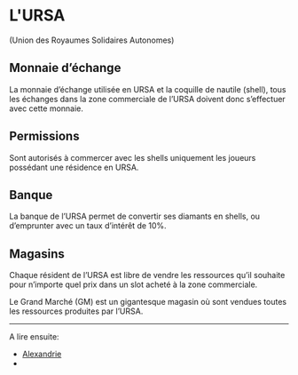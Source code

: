 # L'URSA

(Union des Royaumes Solidaires Autonomes)

## Monnaie d’échange

La monnaie d’échange utilisée en URSA et la coquille de nautile (shell), tous les échanges dans la zone commerciale de l’URSA doivent donc s’effectuer avec cette monnaie.

## Permissions

Sont autorisés à commercer avec les shells uniquement les joueurs possédant une résidence en URSA.

## Banque

La banque de l’URSA permet de convertir ses diamants en shells, ou d’emprunter avec un taux d’intérêt de 10%.

## Magasins

Chaque résident de l’URSA est libre de vendre les ressources qu’il souhaite pour n’importe quel prix dans un slot acheté à la zone commerciale.

Le Grand Marché (GM) est un gigantesque magasin où sont vendues toutes les ressources produites par l’URSA.

----

A lire ensuite:

- [Alexandrie](alexandrie.md)
- []()
